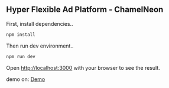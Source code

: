 ## Hyper Flexible Ad Platform - ChamelNeon

First, install dependencies..

```bash
npm install
```

Then run dev environment..

```bash
npm run dev
```

Open [http://localhost:3000](http://localhost:3000) with your browser to see the result.

demo on:
[Demo](https://www.chamelneon.net/)
